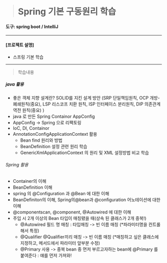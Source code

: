 > # Spring 기본 구동원리  학습

#### 도구: spring boot / IntelliJ 
___
#### [프로젝트 설명]
* 스프링 기본 학습
___
> 학습내용
##### java 활용
* 좋은 객체 지향 설계란? SOLID를 지킨 설계 방안
    (SRP 단일책임원칙, OCP 개방-폐쇄원칙(중요), LSP 리스코프 치환 원칙, 
    ISP 인터페이스 분리원칙, DIP 의존관계 역전 원칙(중요) )
* java 로 만든 Spring Containor AppConfig
* AppConfig -> Spring 으로 리팩토링
* IoC, DI, Containor
* AnnotationConfigApplicationContext 활용 
  * Bean find 원리와 방법
  * BeanDefinition 설정 관련 원리 학습
  * GenericXmlApplicationContext 의 원리 및 XML 설정방법 비교 학습 

###### Spring 활용
* Container의 이해
* BeanDefinition 이해
* spring 의 @Configuration 과 @Bean 에 대한 이해
* BeanDefiniton의 이해, Spring의@bean과 @configuration 어노테이션에 대한 이해
* @componentscan, @component, @Autowired 에 대한 이해
* 주입 시 2개 이상의 Bean 타입이 매칭됐을 때(상속 된 클래스가 2개 중복!)
  - @Autowired 필드 명 매칭 : 타입매칭 -> 빈 이름 매칭 (*파라미터명을 컨트롤 해서 특정)
  - @Qualifier @Qualifier끼리 매칭 -> 빈 이름 매칭 (*매칭하고 싶은 클래스에 지정하고, 메서드에서 파라미터 앞부분 수정)
  - @Primary 사용 -> 중복 bean 중 먼저 부르고자하는 bean에 @Primary 를 붙여준다 : 얘를 먼저 가져와!




